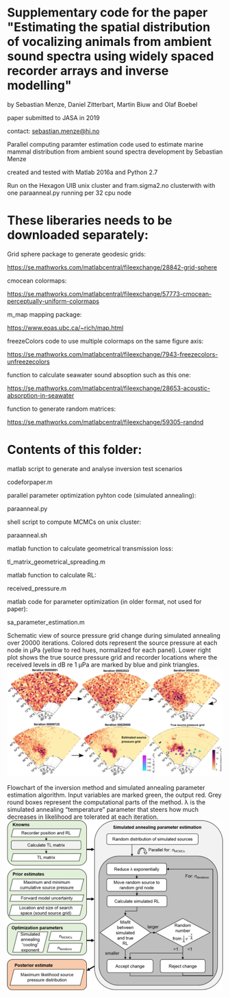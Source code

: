 
# Supplementary code for the paper "Estimating the spatial distribution of vocalizing animals from ambient sound spectra using widely spaced recorder arrays and inverse modelling"

by Sebastian Menze, Daniel Zitterbart, Martin Biuw and Olaf Boebel

paper submitted to JASA in 2019

contact: sebastian.menze@hi.no

Parallel computing paramter estimation code used to estimate marine mammal distribution from ambient sound spectra 
development by Sebastian Menze

created and tested with Matlab 2016a and Python 2.7

Run on the Hexagon UIB unix cluster and fram.sigma2.no clusterwith with one paraanneal.py running per 32 cpu node

# These liberaries needs to be downloaded separately:

Grid sphere package to generate geodesic grids:

https://se.mathworks.com/matlabcentral/fileexchange/28842-grid-sphere

cmocean colormaps:

https://se.mathworks.com/matlabcentral/fileexchange/57773-cmocean-perceptually-uniform-colormaps

m_map mapping package:

https://www.eoas.ubc.ca/~rich/map.html

freezeColors code to use multiple colormaps on the same figure axis:

https://se.mathworks.com/matlabcentral/fileexchange/7943-freezecolors-unfreezecolors

function to calculate seawater sound absoption such as this one:

https://se.mathworks.com/matlabcentral/fileexchange/28653-acoustic-absorption-in-seawater

function to generate random matrices:

https://se.mathworks.com/matlabcentral/fileexchange/59305-randnd

# Contents of this folder:

matlab script to generate and analyse inversion test scenarios

codeforpaper.m

parallel parameter optimization pyhton code (simulated annealing):

paraanneal.py

shell script to compute MCMCs on unix cluster:

paraanneal.sh

matlab function to calculate geometrical transmission loss:

tl_matrix_geometrical_spreading.m

matlab function to calculate RL:

received_pressure.m

matlab code for parameter optimization (in older format, not used for paper):

sa_parameter_estimation.m

Schematic view of source pressure grid change during simulated annealing over 20000 iterations. Colored dots represent the source pressure at each node in μPa (yellow to red hues, normalized for each panel). Lower right plot shows the true source pressure grid and recorder locations where the received levels in dB re 1 μPa are marked by blue and pink triangles. ![](source_distribution_change_over_iterations.png)

Flowchart of the inversion method and simulated annealing parameter estimation algorithm. Input variables are marked green, the output red. Grey round boxes represent the computational parts of the method. λ is the simulated annealing “temperature” parameter that steers how much decreases in likelihood are tolerated at each iteration. 
![](algorithm.png)

